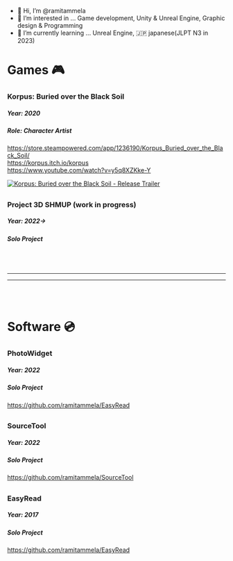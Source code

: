 - 👋 Hi, I’m @ramitammela
- 👀 I’m interested in ... Game development, Unity & Unreal Engine, Graphic design & Programming
- 🌱 I’m currently learning ... Unreal Engine, 🇯🇵 japanese(JLPT N3 in 2023)

<!---
ramitammela/ramitammela is a ✨ special ✨ repository because its `README.md` (this file) appears on your GitHub profile.
You can click the Preview link to take a look at your changes.
- 💞️ I’m looking to collaborate on ...
- 📫 How to reach me ...
--->


# Games 🎮

### Korpus: Buried over the Black Soil
##### Year: 2020 
##### Role: Character Artist

https://store.steampowered.com/app/1236190/Korpus_Buried_over_the_Black_Soil/  
https://korpus.itch.io/korpus  
https://www.youtube.com/watch?v=y5q8XZKke-Y

[![Korpus: Buried over the Black Soil - Release Trailer](https://user-images.githubusercontent.com/33514265/207888379-4041ede5-d0bd-42f8-b58a-cb67bdf42ebd.png)](https://www.youtube.com/watch?v=StTqXEQ2l-Y "Korpus: Buried over the Black Soil - Release Trailer")

##

### Project 3D SHMUP (work in progress)
##### Year: 2022->
##### Solo Project

<br/><br/>
***
***
<br/><br/>

# Software 💿

### PhotoWidget
##### Year: 2022
##### Solo Project
https://github.com/ramitammela/EasyRead

##

### SourceTool
##### Year: 2022
##### Solo Project
https://github.com/ramitammela/SourceTool

##

### EasyRead
##### Year: 2017
##### Solo Project
https://github.com/ramitammela/EasyRead
